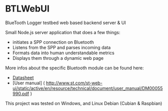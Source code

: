 BTLWebUI
========
BlueTooth Logger testbed web based backend server &amp; UI

Small Node.js server application that does a few things:
- initiates a SPP connection on Bluetooth 
- Listens from the SPP and parses incoming data
- Formats data into human understandable metrics
- Displays them through a dynamic web page

More infos about the specific Bluetooth module can be found here:
- [Datasheet]( http://www.st.com/st-web-ui/static/active/en/resource/technical/document/datasheet/DM00048919.pdf )
- [User manual] ( http://www.st.com/st-web-ui/static/active/en/resource/technical/document/user_manual/DM00055990.pdf )


This project was tested on Windows, and Linux Debian (Cubian & Raspbian)
